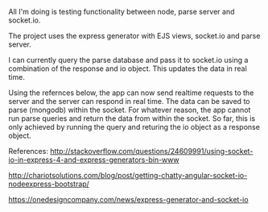 All I'm doing is testing functionality between node, parse server and socket.io.  

The project uses the express generator with EJS views, socket.io and parse server.

I can currently query the parse database and pass it to socket.io using 
a combination of the response and io object. This updates the data in real time.

Using the refernces below, the app can now send realtime requests to the server
and the server can respond in real time.  The data can be saved to parse (mongodb)
within the socket. For whatever reason, the app cannot run parse queries and return 
the data from within the socket.  So far, this is only achieved by running the query
and returing the io object as a response object.  


References:
http://stackoverflow.com/questions/24609991/using-socket-io-in-express-4-and-express-generators-bin-www

http://chariotsolutions.com/blog/post/getting-chatty-angular-socket-io-nodeexpress-bootstrap/

https://onedesigncompany.com/news/express-generator-and-socket-io


